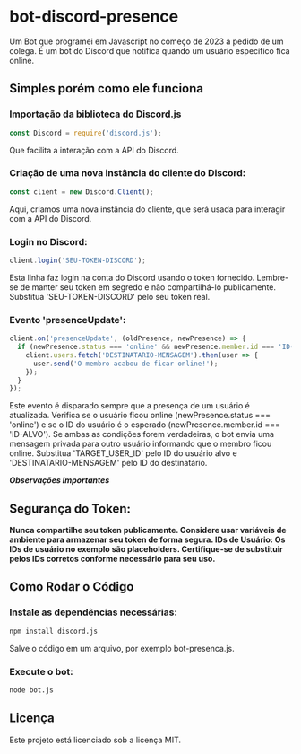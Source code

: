 # bot-discord-presence

Um Bot que programei em Javascript no começo de 2023 a pedido de um colega. É um bot do Discord que notifica quando um usuário específico fica online.

## Simples porém como ele funciona

### Importação da biblioteca do Discord.js

```javascript
const Discord = require('discord.js');
```
Que facilita a interação com a API do Discord.


### Criação de uma nova instância do cliente do Discord:

```javascript
const client = new Discord.Client();
```
Aqui, criamos uma nova instância do cliente, que será usada para interagir com a API do Discord.


### Login no Discord:

```javascript
client.login('SEU-TOKEN-DISCORD');
```
Esta linha faz login na conta do Discord usando o token fornecido. Lembre-se de manter seu token em segredo e não compartilhá-lo publicamente. Substitua 'SEU-TOKEN-DISCORD' pelo seu token real.


### Evento 'presenceUpdate':

```javascript
client.on('presenceUpdate', (oldPresence, newPresence) => {
  if (newPresence.status === 'online' && newPresence.member.id === 'ID-ALVO') {
    client.users.fetch('DESTINATARIO-MENSAGEM').then(user => {
      user.send('O membro acabou de ficar online!');
    });
  }
});
```
Este evento é disparado sempre que a presença de um usuário é atualizada.
Verifica se o usuário ficou online (newPresence.status === 'online') e se o ID do usuário é o esperado (newPresence.member.id === 'ID-ALVO').
Se ambas as condições forem verdadeiras, o bot envia uma mensagem privada para outro usuário informando que o membro ficou online. Substitua 'TARGET_USER_ID' pelo ID do usuário alvo e 'DESTINATARIO-MENSAGEM' pelo ID do destinatário.

***Observações Importantes***
## Segurança do Token:
**Nunca compartilhe seu token publicamente. Considere usar variáveis de ambiente para armazenar seu token de forma segura.
IDs de Usuário:
Os IDs de usuário no exemplo são placeholders. Certifique-se de substituir pelos IDs corretos conforme necessário para seu uso.**


## Como Rodar o Código

### Instale as dependências necessárias:

```bash
npm install discord.js
```
Salve o código em um arquivo, por exemplo bot-presenca.js.


### Execute o bot:

```bash
node bot.js
```
## Licença

Este projeto está licenciado sob a licença MIT.
